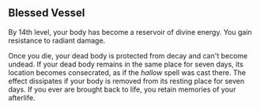## Blessed Vessel
By 14th level, your body has become a reservoir of divine energy.
You gain resistance to radiant damage.

Once you die, your dead body is protected from decay and can't become undead.
If your dead body remains in the same place for seven days, its location becomes consecrated, as if the *hallow* spell was cast there.
The effect dissipates if your body is removed from its resting place for seven days.
If you ever are brought back to life, you retain memories of your afterlife.

<!--
-<< COMMENTARY >>-
- This ability is just a placeholder for something greater.
-->
